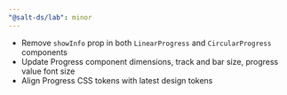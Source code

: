 ```yaml
---
"@salt-ds/lab": minor
---
```


- Remove `showInfo` prop in both `LinearProgress` and `CircularProgress` components
- Update Progress component dimensions, track and bar size, progress value font size
- Align Progress CSS tokens with latest design tokens
